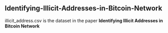 ## Identifying-Illicit-Addresses-in-Bitcoin-Network

illicit_address.csv is the dataset in the paper **Identifying Illicit Addresses in Bitcoin Network**
